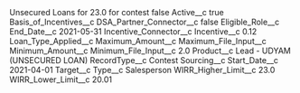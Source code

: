 <?xml version="1.0" encoding="UTF-8"?>
<CustomMetadata xmlns="http://soap.sforce.com/2006/04/metadata" xmlns:xsi="http://www.w3.org/2001/XMLSchema-instance" xmlns:xsd="http://www.w3.org/2001/XMLSchema">
    <label>Unsecured Loans for 23.0 for contest</label>
    <protected>false</protected>
    <values>
        <field>Active__c</field>
        <value xsi:type="xsd:boolean">true</value>
    </values>
    <values>
        <field>Basis_of_Incentives__c</field>
        <value xsi:nil="true"/>
    </values>
    <values>
        <field>DSA_Partner_Connector__c</field>
        <value xsi:type="xsd:boolean">false</value>
    </values>
    <values>
        <field>Eligible_Role__c</field>
        <value xsi:nil="true"/>
    </values>
    <values>
        <field>End_Date__c</field>
        <value xsi:type="xsd:date">2021-05-31</value>
    </values>
    <values>
        <field>Incentive_Connector__c</field>
        <value xsi:nil="true"/>
    </values>
    <values>
        <field>Incentive__c</field>
        <value xsi:type="xsd:double">0.12</value>
    </values>
    <values>
        <field>Loan_Type_Applied__c</field>
        <value xsi:nil="true"/>
    </values>
    <values>
        <field>Maximum_Amount__c</field>
        <value xsi:nil="true"/>
    </values>
    <values>
        <field>Maximum_File_Input__c</field>
        <value xsi:nil="true"/>
    </values>
    <values>
        <field>Minimum_Amount__c</field>
        <value xsi:nil="true"/>
    </values>
    <values>
        <field>Minimum_File_Input__c</field>
        <value xsi:type="xsd:double">2.0</value>
    </values>
    <values>
        <field>Product__c</field>
        <value xsi:type="xsd:string">Lead - UDYAM (UNSECURED LOAN)</value>
    </values>
    <values>
        <field>RecordType__c</field>
        <value xsi:type="xsd:string">Contest</value>
    </values>
    <values>
        <field>Sourcing__c</field>
        <value xsi:nil="true"/>
    </values>
    <values>
        <field>Start_Date__c</field>
        <value xsi:type="xsd:date">2021-04-01</value>
    </values>
    <values>
        <field>Target__c</field>
        <value xsi:nil="true"/>
    </values>
    <values>
        <field>Type__c</field>
        <value xsi:type="xsd:string">Salesperson</value>
    </values>
    <values>
        <field>WIRR_Higher_Limit__c</field>
        <value xsi:type="xsd:double">23.0</value>
    </values>
    <values>
        <field>WIRR_Lower_Limit__c</field>
        <value xsi:type="xsd:double">20.01</value>
    </values>
</CustomMetadata>
